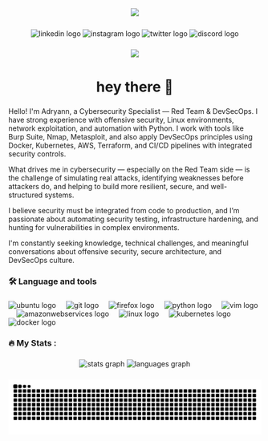 <div align="center">
  <img height="150" src="https://media0.giphy.com/media/v1.Y2lkPTc5MGI3NjExMGk5NG5oN2xtMHozc2s4aGtpeGZjaG51Mzg1eXFqM250YjNyc3k1aiZlcD12MV9pbnRlcm5hbF9naWZfYnlfaWQmY3Q9Zw/JIX9t2j0ZTN9S/giphy.gif"  />
</div>

###

<div align="center">
  <img src="https://img.shields.io/static/v1?message=LinkedIn&logo=linkedin&label=&color=0077B5&logoColor=white&labelColor=&style=for-the-badge" height="25" alt="linkedin logo"  />
  <img src="https://img.shields.io/static/v1?message=Instagram&logo=instagram&label=&color=E4405F&logoColor=white&labelColor=&style=for-the-badge" height="25" alt="instagram logo"  />
  <img src="https://img.shields.io/static/v1?message=Twitter&logo=twitter&label=&color=1DA1F2&logoColor=white&labelColor=&style=for-the-badge" height="25" alt="twitter logo"  />
  <img src="https://img.shields.io/static/v1?message=Discord&logo=discord&label=&color=7289DA&logoColor=white&labelColor=&style=for-the-badge" height="25" alt="discord logo"  />
</div>

###

<div align="center">
  <img src="https://visitor-badge.laobi.icu/badge?page_id=adryanngcosta.adryanngcosta&"  />
</div>

###

<h1 align="center">hey there 👋</h1>

###

###

<p align="left">Hello! I'm Adryann, a Cybersecurity Specialist — Red Team & DevSecOps.
I have strong experience with offensive security, Linux environments, network exploitation, and automation with Python. I work with tools like Burp Suite, Nmap, Metasploit, and also apply DevSecOps principles using Docker, Kubernetes, AWS, Terraform, and CI/CD pipelines with integrated security controls.

What drives me in cybersecurity — especially on the Red Team side — is the challenge of simulating real attacks, identifying weaknesses before attackers do, and helping to build more resilient, secure, and well-structured systems.

I believe security must be integrated from code to production, and I’m passionate about automating security testing, infrastructure hardening, and hunting for vulnerabilities in complex environments.

I'm constantly seeking knowledge, technical challenges, and meaningful conversations about offensive security, secure architecture, and DevSecOps culture.</p>

###

<h3 align="left">🛠 Language and tools</h3>

###

<div align="left">
  <img src="https://cdn.jsdelivr.net/gh/devicons/devicon@latest/icons/ubuntu/ubuntu-original.svg" height="40" alt="ubuntu logo"  />
  <img width="12" />
  <img src="https://cdn.jsdelivr.net/gh/devicons/devicon@latest/icons/git/git-original.svg" height="40" alt="git logo"  />
  <img width="12" />
  <img src="https://cdn.jsdelivr.net/gh/devicons/devicon@latest/icons/firefox/firefox-original.svg" height="40" alt="firefox logo"  />
  <img width="12" />
  <img src="https://cdn.jsdelivr.net/gh/devicons/devicon@latest/icons/python/python-original.svg" height="40" alt="python logo"  />
  <img width="12" />
  <img src="https://cdn.jsdelivr.net/gh/devicons/devicon@latest/icons/vim/vim-original.svg" height="40" alt="vim logo"  />
  <img width="12" />
  <img src="https://cdn.jsdelivr.net/gh/devicons/devicon@latest/icons/amazonwebservices/amazonwebservices-original-wordmark.svg" height="40" alt="amazonwebservices logo"  />
  <img width="12" />        
  <img src="https://cdn.jsdelivr.net/gh/devicons/devicon@latest/icons/linux/linux-original.svg" height="40" alt="linux logo"  />
  <img width="12" />
  <img src="https://cdn.jsdelivr.net/gh/devicons/devicon/icons/kubernetes/kubernetes-plain.svg" height="40" alt="kubernetes logo"  />
  <img width="12" />
  <img src="https://cdn.jsdelivr.net/gh/devicons/devicon/icons/docker/docker-plain-wordmark.svg" height="40" alt="docker logo"  />
</div>

###

<h3 align="left">🔥   My Stats :</h3>

###

<div align="center">
  <img src="https://github-readme-stats.vercel.app/api?username=adryanngcosta&hide_title=false&hide_rank=false&show_icons=true&include_all_commits=true&count_private=true&disable_animations=false&theme=dark&locale=en&hide_border=false" height="150" alt="stats graph"  />
  <img src="https://github-readme-stats.vercel.app/api/top-langs?username=adryanngcosta&locale=en&hide_title=false&layout=compact&card_width=320&langs_count=5&theme=dark&hide_border=false" height="150" alt="languages graph"  />
</div>

###

<picture>
  <source media="(prefers-color-scheme: dark)" srcset="https://raw.githubusercontent.com/adryanngcosta/adryanngcosta/output/github-contribution-grid-snake-dark.svg">
  <source media="(prefers-color-scheme: light)" srcset="https://raw.githubusercontent.com/adryanngcosta/adryanngcosta/output/github-contribution-grid-snake.svg">
  <img alt="github contribution grid snake animation" src="https://raw.githubusercontent.com/adryanngcosta/adryanngcosta/output/github-contribution-grid-snake.svg">
</picture>

